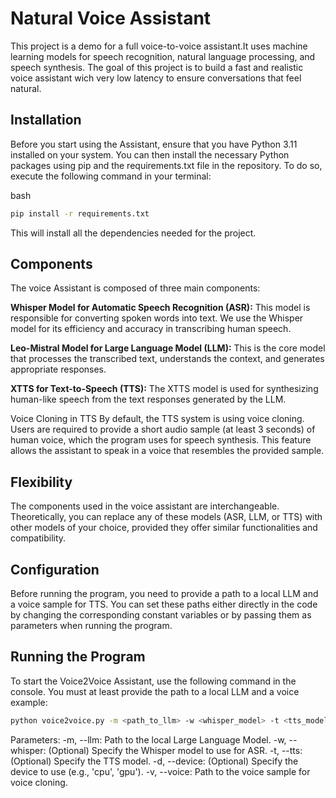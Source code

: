 # Natural Voice Assistant 

This project is a demo for a full voice-to-voice assistant.It uses machine learning models for speech recognition, natural language processing, and speech synthesis.  The goal of this project is to build a fast and realistic voice assistant wich very low latency to ensure conversations that feel natural.  

## Installation
Before you start using the Assistant, ensure that you have Python 3.11 installed on your system. You can then install the necessary Python packages using pip and the requirements.txt file in the repository. To do so, execute the following command in your terminal:

bash
```bash
pip install -r requirements.txt
```
This will install all the dependencies needed for the project.

## Components
The voice Assistant is composed of three main components:

**Whisper Model for Automatic Speech Recognition (ASR):** This model is responsible for converting spoken words into text. We use the Whisper model for its efficiency and accuracy in transcribing human speech.

**Leo-Mistral Model for Large Language Model (LLM):** This is the core model that processes the transcribed text, understands the context, and generates appropriate responses.

**XTTS for Text-to-Speech (TTS):** The XTTS model is used for synthesizing human-like speech from the text responses generated by the LLM.

Voice Cloning in TTS
By default, the TTS system is using voice cloning. Users are required to provide a short audio sample (at least 3 seconds) of human voice, which the program uses for speech synthesis. This feature allows the assistant to speak in a voice that resembles the provided sample.

## Flexibility
The components used in the voice assistant are interchangeable. Theoretically, you can replace any of these models (ASR, LLM, or TTS) with other models of your choice, provided they offer similar functionalities and compatibility.

## Configuration
Before running the program, you need to provide a path to a local LLM and a voice sample for TTS. You can set these paths either directly in the code by changing the corresponding constant variables or by passing them as parameters when running the program.

## Running the Program
To start the Voice2Voice Assistant, use the following command in the console. You must at least provide the path to a local LLM and a voice example:

```bash
python voice2voice.py -m <path_to_llm> -w <whisper_model> -t <tts_model> -d <device> -v <path_to_voice_sample>
```
Parameters:
-m, --llm: Path to the local Large Language Model.
-w, --whisper: (Optional) Specify the Whisper model to use for ASR.
-t, --tts: (Optional) Specify the TTS model.
-d, --device: (Optional) Specify the device to use (e.g., 'cpu', 'gpu').
-v, --voice: Path to the voice sample for voice cloning.